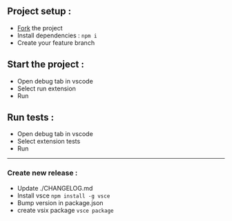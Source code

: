 ## Project setup :

- [Fork](https://github.com/celian-rib/vscode-webvalidation-extension/fork) the project
- Install dependencies : ```npm i```
- Create your feature branch

## Start the project :

- Open debug tab in vscode
- Select run extension
- Run

## Run tests :

- Open debug tab in vscode
- Select extension tests
- Run


***
### Create new release :

- Update ./CHANGELOG.md
- Install vsce ```npm install -g vsce```
- Bump version in package.json
- create vsix package ```vsce package```